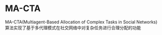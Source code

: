 # MA-CTA
MA-CTA(Multiagent-Based Allocation of Complex Tasks in Social Networks)算法实现了基于多代理模式在社交网络中对复杂任务进行合理分配的功能
